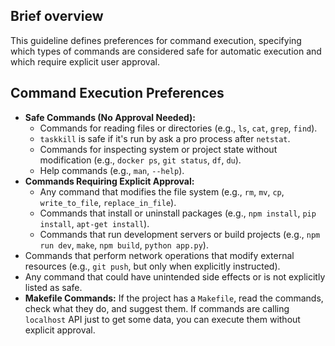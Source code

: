 ## Brief overview
This guideline defines preferences for command execution, specifying which types of commands are considered safe for automatic execution and which require explicit user approval.

## Command Execution Preferences
-   **Safe Commands (No Approval Needed):**
    -   Commands for reading files or directories (e.g., `ls`, `cat`, `grep`, `find`).
    -   `taskkill` is safe if it's run by ask a pro process after `netstat`.
    -   Commands for inspecting system or project state without modification (e.g., `docker ps`, `git status`, `df`, `du`).
    -   Help commands (e.g., `man`, `--help`).
-   **Commands Requiring Explicit Approval:**
    -   Any command that modifies the file system (e.g., `rm`, `mv`, `cp`, `write_to_file`, `replace_in_file`).
    -   Commands that install or uninstall packages (e.g., `npm install`, `pip install`, `apt-get install`).
    -   Commands that run development servers or build projects (e.g., `npm run dev`, `make`, `npm build`, `python app.py`).
-   Commands that perform network operations that modify external resources (e.g., `git push`, but only when explicitly instructed).
-   Any command that could have unintended side effects or is not explicitly listed as safe.
-   **Makefile Commands:** If the project has a `Makefile`, read the commands, check what they do, and suggest them. If commands are calling `localhost` API just to get some data, you can execute them without explicit approval.
